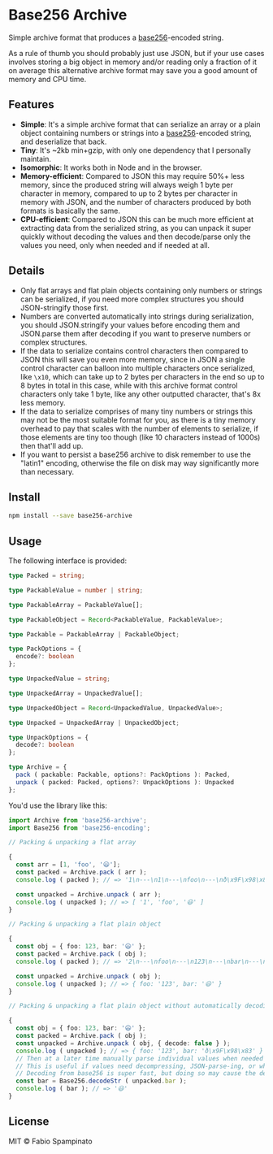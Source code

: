 # Base256 Archive

Simple archive format that produces a [base256](https://github.com/fabiospampinato/base256-encoding)-encoded string.

As a rule of thumb you should probably just use JSON, but if your use cases involves storing a big object in memory and/or reading only a fraction of it on average this alternative archive format may save you a good amount of memory and CPU time.

## Features

- **Simple**: It's a simple archive format that can serialize an array or a plain object containing numbers or strings into a [base256](https://github.com/fabiospampinato/base256-encoding)-encoded string, and deserialize that back.
- **Tiny**: It's ~2kb min+gzip, with only one dependency that I personally maintain.
- **Isomorphic**: It works both in Node and in the browser.
- **Memory-efficient**: Compared to JSON this may require 50%+ less memory, since the produced string will always weigh 1 byte per character in memory, compared to up to 2 bytes per character in memory with JSON, and the number of characters produced by both formats is basically the same.
- **CPU-efficient**: Compared to JSON this can be much more efficient at extracting data from the serialized string, as you can unpack it super quickly without decoding the values and then decode/parse only the values you need, only when needed and if needed at all.

## Details

- Only flat arrays and flat plain objects containing only numbers or strings can be serialized, if you need more complex structures you should JSON-stringify those first.
- Numbers are converted automatically into strings during serialization, you should JSON.stringify your values before encoding them and JSON.parse them after decoding if you want to preserve numbers or complex structures.
- If the data to serialize contains control characters then compared to JSON this will save you even more memory, since in JSON a single control character can balloon into multiple characters once serialized, like `\x10`, which can take up to 2 bytes per characters in the end so up to 8 bytes in total in this case, while with this archive format control characters only take 1 byte, like any other outputted character, that's 8x less memory.
- If the data to serialize comprises of many tiny numbers or strings this may not be the most suitable format for you, as there is a tiny memory overhead to pay that scales with the number of elements to serialize, if those elements are tiny too though (like 10 characters instead of 1000s) then that'll add up.
- If you want to persist a base256 archive to disk remember to use the "latin1" encoding, otherwise the file on disk may way significantly more than necessary.

## Install

```sh
npm install --save base256-archive
```

## Usage

The following interface is provided:

```ts
type Packed = string;

type PackableValue = number | string;

type PackableArray = PackableValue[];

type PackableObject = Record<PackableValue, PackableValue>;

type Packable = PackableArray | PackableObject;

type PackOptions = {
  encode?: boolean
};

type UnpackedValue = string;

type UnpackedArray = UnpackedValue[];

type UnpackedObject = Record<UnpackedValue, UnpackedValue>;

type Unpacked = UnpackedArray | UnpackedObject;

type UnpackOptions = {
  decode?: boolean
};

type Archive = {
  pack ( packable: Packable, options?: PackOptions ): Packed,
  unpack ( packed: Packed, options?: UnpackOptions ): Unpacked
};
```

You'd use the library like this:

```ts
import Archive from 'base256-archive';
import Base256 from 'base256-encoding';

// Packing & unpacking a flat array

{
  const arr = [1, 'foo', '😃'];
  const packed = Archive.pack ( arr );
  console.log ( packed ); // => '1\n---\n1\n---\nfoo\n---\nð\x9F\x98\x83'

  const unpacked = Archive.unpack ( arr );
  console.log ( unpacked ); // => [ '1', 'foo', '😃' ]
}

// Packing & unpacking a flat plain object

{
  const obj = { foo: 123, bar: '😃' };
  const packed = Archive.pack ( obj );
  console.log ( packed ); // => '2\n---\nfoo\n---\n123\n---\nbar\n---\nð\x9F\x98\x83'

  const unpacked = Archive.unpack ( obj );
  console.log ( unpacked ); // => { foo: '123', bar: '😃' }
}

// Packing & unpacking a flat plain object without automatically decoding values

{
  const obj = { foo: 123, bar: '😃' };
  const packed = Archive.pack ( obj );
  const unpacked = Archive.unpack ( obj, { decode: false } );
  console.log ( unpacked ); // => { foo: '123', bar: 'ð\x9F\x98\x83' }
  // Then at a later time manually parse individual values when needed
  // This is useful if values need decompressing, JSON-parse-ing, or whatever other expensive manipulation
  // Decoding from base256 is super fast, but doing so may cause the decoded strings to require double the amount of memory
  const bar = Base256.decodeStr ( unpacked.bar );
  console.log ( bar ); // => '😃'
}
```

## License

MIT © Fabio Spampinato
